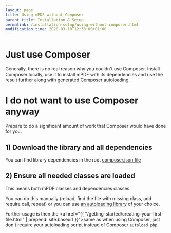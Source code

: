 ```yaml
---
layout: page
title: Using mPDF without Composer
parent_title: Installation & Setup
permalink: /installation-setup/using-without-composer.html
modification_time: 2020-03-10T12:33:00+01:00
---
```


# Just use Composer

Generally, there is no real reason why you couldn't use Composer. Install Composer locally, use it to install
mPDF with its dependencies and use the result further along with generated Composer autoloading.

# I do not want to use Composer anyway

Prepare to do a significant amount of work that Composer would have done for you.

## 1) Download the library and all dependencies

You can find library dependencies in the root [composer.json file](https://github.com/mpdf/mpdf/blob/master/composer.json)

## 2) Ensure all needed classes are loaded

This means both mPDF classes and dependencies classes.

You can do this manually (reload, find the file with missing class, add require call, repeat) or you can use
[an autoloading library](https://packagist.org/search/?q=autoload) of your choice.

Further usage is then the <a href="{{ "/getting-started/creating-your-first-file.html" | prepend: site.baseurl }}">same as when using Composer</a>,
just don't require your autoloading script instead of Composer `autoload.php`.
